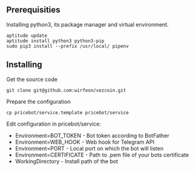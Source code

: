 ## Prerequisities

Installing python3, its package manager and virtual environment.

```
aptitude update
aptitude install python3 python3-pip 
sudo pip3 install --prefix /usr/local/ pipenv
```

## Installing

Get the source code
```
git clone git@github.com:wirfeon/vezcoin.git
```

Prepare the configuration
```
cp pricebot/service.template pricebot/service
```

Edit configuration in pricebot/service:
 * Environment=BOT_TOKEN - Bot token according to BotFather
 * Environment=WEB_HOOK - Web hook for Telegram API
 * Environment=PORT - Local port on which the bot will listen
 * Environment=CERTIFICATE - Path to .pem file of your bots certificate
 * WorkingDirectory - Install path of the bot
